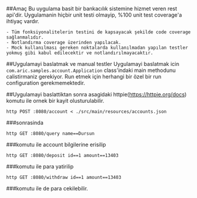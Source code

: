 ##Amaç
Bu uygulama basit bir bankacılık sistemine hizmet veren rest api'dir.
Uygulamanin hiçbir unit testi olmayip, %100 unit test coverage'a ihtiyaç vardır. 

    - Tüm fonksiyonalitelerin testini de kapsayacak şekilde code coverage sağlanmalıdır. 
    - Notlandırma coverage üzerinden yapılacak. 
    - Mock kullanılması gereken noktalarda kullanılmadan yapılan testler yokmuş gibi kabul edilecektir ve notlandırılmayacaktır. 

##Uygulamayi baslatmak ve manual testler
Uygulamayi baslatmak icin `com.aric.samples.account.Application` class'indaki main methodunu calistirmaniz gerekiyor.
Run etmek için herhangi bir özel bir run configuration gerekmemektedir.

##Uygulamayi baslattiktan sonra asagidaki httpie(https://httpie.org/docs) komutu ile ornek bir kayit olusturulabilir.

    http POST :8080/account < ./src/main/resources/accounts.json

###sonrasinda

    http GET :8080/query name==Dursun 
###komutu ile account bilgilerine erisilip

    http GET :8080/deposit id==1 amount==13403 
###komutu ile para yatirilip
 
    http GET :8080/withdraw id==1 amount==13403
###komutu ile de para cekilebilir. 
